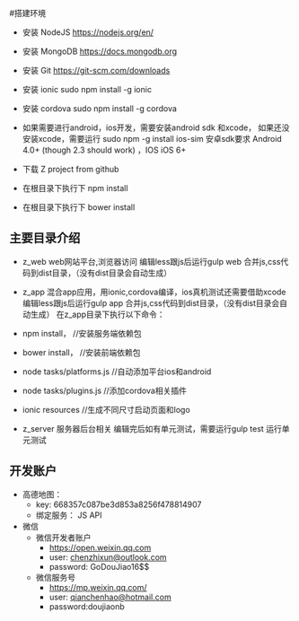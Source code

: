#搭建环境
*  安装 NodeJS  https://nodejs.org/en/
* 安装 MongoDB https://docs.mongodb.org
* 安装 Git     https://git-scm.com/downloads
* 安装 ionic   sudo npm install -g ionic
* 安装 cordova sudo npm install -g cordova
* 如果需要进行android，ios开发，需要安装android sdk 和xcode， 如果还没安装xcode，需要运行 sudo npm -g install ios-sim
   安卓sdk要求 Android 4.0+ (though 2.3 should work) ，IOS iOS 6+

* 下载 Z project from github
* 在根目录下执行下 npm install
* 在根目录下执行下 bower install

## 主要目录介绍
*  z_web web网站平台,浏览器访问
    编辑less跟js后运行gulp web 合并js,css代码到dist目录，（没有dist目录会自动生成）

*   z_app 混合app应用，用ionic,cordova编译，ios真机测试还需要借助xcode
    编辑less跟js后运行gulp app 合并js,css代码到dist目录，（没有dist目录会自动生成）
    在z_app目录下执行以下命令：
  *  npm install，    //安装服务端依赖包
  * bower install，  //安装前端依赖包
  * node tasks/platforms.js  //自动添加平台ios和android
  * node tasks/plugins.js   //添加cordova相关插件
  * ionic resources        //生成不同尺寸启动页面和logo

*   z_server 服务器后台相关
    编辑完后如有单元测试，需要运行gulp test 运行单元测试

## 开发账户
*  高德地图： 
   *  key: 668357c087be3d853a8256f478814907
   *  绑定服务： JS API
*  微信
   *  微信开发者账户
      *  https://open.weixin.qq.com
      *  user: chenzhixun@outlook.com
      *  password: GoDouJiao16$$
   *  微信服务号
      *  https://mp.weixin.qq.com/
      *  user:  qianchenhao@hotmail.com
      *  password:doujiaonb
